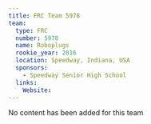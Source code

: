 ```yaml
---
title: FRC Team 5978
team:
  type: FRC
  number: 5978
  name: Roboplugs
  rookie_year: 2016
  location: Speedway, Indiana, USA
  sponsors:
    - Speedway Senior High School
  links:
    Website: 
---
```

No content has been added for this team